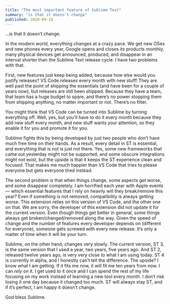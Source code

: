 ```yaml
---
title: "The most important feature of Sublime Text"
summary: "is that it doesn’t change"
published: 2020-09-18
---
```


...is that it doesn’t change.

In the modern world, everything changes at a crazy pace. We get new OSes and new phones every year, Google opens and closes its products monthly, many physical devices get announced, produced, and disappear in an interval shorter than the Sublime Text release cycle. I have two problems with that.

First, new features just keep being added, because how else would you justify releases? VS Code releases every month with new stuff! They are well past the point of shipping the essentials (and have been for a couple of years now), but releases are still been shipped. Because they have a team, that team has a huge budget to spare, and there’s no power stopping them from shipping anything, no matter important or not. There’s no filter.

You might think that VS Code can be turned into Sublime by turning everything off. Well, yes, but you’ll have to do it every month because they add new stuff every month, and new stuff wants your attention, so they enable it for you and promote it for you.

Sublime fights this by being developed by just two people who don’t have much free time on their hands. As a result, every detail in ST is essential, and everything that is not is just not there. Yes, some new frameworks that came out yesterday might not be supported, and some obscure integrations might not exist, but the upside is that it keeps the ST experience clean and focused. That makes me much happier than VS Code that tries to please everyone but gets everyone tired instead.

The second problem is that when things change, some aspects get worse, and some disappear completely. I am horrified each year with Apple events — which essential features that I rely on heavily will they break/remove this year? Even if something is not removed, compatibility is always getting worse. This extension relies on this version of VS Code, and the other one on that. We are sorry, the developer of this extension did not update it for the current version. Even though things get better in general, some things always get broken/changed/removed along the way. Given the speed of change and the number of features every developer depends on (different for everyone), someone gets screwed with every new release. It’s only a matter of time when it will be your turn.

Sublime, on the other hand, changes very slowly. The current version, ST 3, is the same version that I used a year, two years, five years ago. And ST 2, released twelve years ago, is very very close to what I am using today. ST 4 is currently in alpha, and I honestly can’t tell the difference. The upside? I know what I am getting. If it fits me now, it will fit me ten years from now. I can _rely_ on it. I get used to it once and I can spend the rest of my life focusing on my work instead of learning a new tool every month. I don’t risk losing it one day because it changed too much. ST will always stay ST, and if it’s perfect, I am happy it doesn’t change.

God bless Sublime.